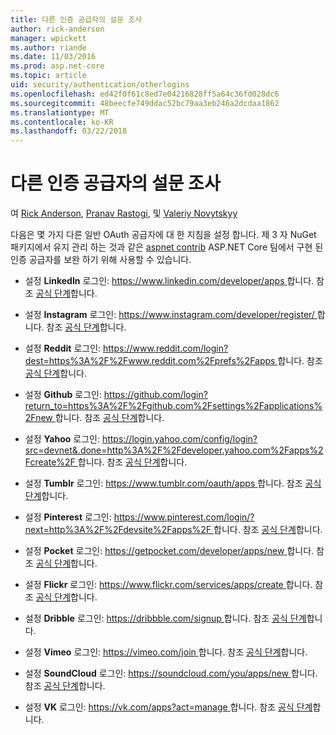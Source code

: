```yaml
---
title: 다른 인증 공급자의 설문 조사
author: rick-anderson
manager: wpickett
ms.author: riande
ms.date: 11/03/2016
ms.prod: asp.net-core
ms.topic: article
uid: security/authentication/otherlogins
ms.openlocfilehash: ed42f0f61c8ed7e04216828ff5a64c36fd028dc6
ms.sourcegitcommit: 48beecfe749ddac52bc79aa3eb246a2dcdaa1862
ms.translationtype: MT
ms.contentlocale: ko-KR
ms.lasthandoff: 03/22/2018
---
```

# <a name="short-survey-of-other-authentication-providers"></a>다른 인증 공급자의 설문 조사

<a name="security-authentication-other-logins"></a>

여 [Rick Anderson](https://twitter.com/RickAndMSFT), [Pranav Rastogi](https://github.com/rustd), 및 [Valeriy Novytskyy](https://github.com/01binary)

다음은 몇 가지 다른 일반 OAuth 공급자에 대 한 지침을 설정 합니다. 제 3 자 NuGet 패키지에서 유지 관리 하는 것과 같은 [aspnet contrib](https://www.nuget.org/packages?q=owners%3Aaspnet-contrib+title%3AOAuth) ASP.NET Core 팀에서 구현 된 인증 공급자를 보완 하기 위해 사용할 수 있습니다.

* 설정 **LinkedIn** 로그인: [ https://www.linkedin.com/developer/apps ](https://www.linkedin.com/developer/apps)합니다. 참조 [공식 단계](https://developer.linkedin.com/docs/oauth2)합니다.

* 설정 **Instagram** 로그인: [ https://www.instagram.com/developer/register/ ](https://www.instagram.com/developer/register/)합니다. 참조 [공식 단계](https://www.instagram.com/developer/authentication/)합니다.

* 설정 **Reddit** 로그인: [ https://www.reddit.com/login?dest=https%3A%2F%2Fwww.reddit.com%2Fprefs%2Fapps ](https://www.reddit.com/login?dest=https%3A%2F%2Fwww.reddit.com%2Fprefs%2Fapps)합니다. 참조 [공식 단계](https://github.com/reddit/reddit/wiki/OAuth2-Quick-Start-Example)합니다.

* 설정 **Github** 로그인: [ https://github.com/login?return_to=https%3A%2F%2Fgithub.com%2Fsettings%2Fapplications%2Fnew ](https://github.com/login?return_to=https%3A%2F%2Fgithub.com%2Fsettings%2Fapplications%2Fnew)합니다. 참조 [공식 단계](https://developer.github.com/v3/oauth/)합니다.

* 설정 **Yahoo** 로그인: [ https://login.yahoo.com/config/login?src=devnet&.done=http%3A%2F%2Fdeveloper.yahoo.com%2Fapps%2Fcreate%2F ](https://login.yahoo.com/config/login?src=devnet&.done=http%3A%2F%2Fdeveloper.yahoo.com%2Fapps%2Fcreate%2F)합니다. 참조 [공식 단계](https://developer.yahoo.com/bbauth/user.html)합니다.

* 설정 **Tumblr** 로그인: [ https://www.tumblr.com/oauth/apps ](https://www.tumblr.com/oauth/apps)합니다. 참조 [공식 단계](https://www.tumblr.com/docs/api/v2#auth)합니다.

* 설정 **Pinterest** 로그인: [ https://www.pinterest.com/login/?next=http%3A%2F%2Fdevsite%2Fapps%2F ](https://www.pinterest.com/login/?next=http%3A%2F%2Fdevsite%2Fapps%2F)합니다. 참조 [공식 단계](https://developers.pinterest.com/docs/api/overview/?)합니다.

* 설정 **Pocket** 로그인: [ https://getpocket.com/developer/apps/new ](https://getpocket.com/developer/apps/new)합니다. 참조 [공식 단계](https://getpocket.com/developer/docs/authentication)합니다.

* 설정 **Flickr** 로그인: [ https://www.flickr.com/services/apps/create ](https://www.flickr.com/services/apps/create)합니다. 참조 [공식 단계](https://www.flickr.com/services/api/auth.oauth.html)합니다.

* 설정 **Dribble** 로그인: [ https://dribbble.com/signup ](https://dribbble.com/signup)합니다. 참조 [공식 단계](http://developer.dribbble.com/v1/oauth/)합니다.

* 설정 **Vimeo** 로그인: [ https://vimeo.com/join ](https://vimeo.com/join)합니다. 참조 [공식 단계](https://developer.vimeo.com/api/authentication)합니다.

* 설정 **SoundCloud** 로그인: [ https://soundcloud.com/you/apps/new ](https://soundcloud.com/you/apps/new)합니다. 참조 [공식 단계](https://developers.soundcloud.com/blog/we-love-oauth-2)합니다.

* 설정 **VK** 로그인: [ https://vk.com/apps?act=manage ](https://vk.com/apps?act=manage)합니다. 참조 [공식 단계](https://vk.com/pages?oid=-17680044&p=Authorizing_Sites)합니다.

